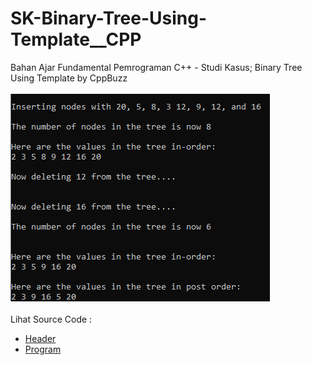 # SK-Binary-Tree-Using-Template__CPP
Bahan Ajar Fundamental Pemrograman C++ - Studi Kasus; Binary Tree Using Template by CppBuzz<br><br>
<img src="https://github.com/RizkyKhapidsyah/SK-Binary-Tree-Using-Template__CPP/blob/master/SK-Binary-Tree-Using-Template__CPP/result/001.PNG"><br><br>
Lihat Source Code : <br>
- <a href="https://github.com/RizkyKhapidsyah/SK-Binary-Tree-Using-Template__CPP/blob/master/SK-Binary-Tree-Using-Template__CPP/BinaryTree.h">Header</a><br>
- <a href="https://github.com/RizkyKhapidsyah/SK-Binary-Tree-Using-Template__CPP/blob/master/SK-Binary-Tree-Using-Template__CPP/Source.cpp">Program</a>
